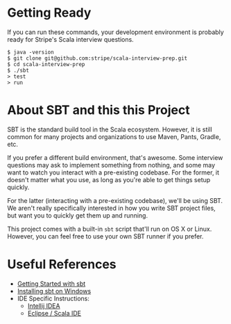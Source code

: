 # Getting Ready

If you can run these commands, your development environment is probably ready
for Stripe's Scala interview questions.

```
$ java -version
$ git clone git@github.com:stripe/scala-interview-prep.git
$ cd scala-interview-prep
$ ./sbt
> test
> run
```

# About SBT and this this Project

SBT is the standard build tool in the Scala ecosystem. However, it is still
common for many projects and organizations to use Maven, Pants, Gradle, etc.

If you prefer a different build environment, that's awesome. Some interview
questions may ask to implement something from nothing, and some may want to
watch you interact with a pre-existing codebase. For the former, it doesn't
matter what you use, as long as you're able to get things setup quickly.

For the latter (interacting with a pre-existing codebase), we'll be using
SBT. We aren't really specifically interested in how you write SBT project
files, but want you to quickly get them up and running.

This project comes with a built-in `sbt` script that'll run on OS X or Linux.
However, you can feel free to use your own SBT runner if you prefer.

# Useful References

 * [Getting Started with sbt](http://www.scala-sbt.org/release/tutorial/)
 * [Installing sbt on Windows](http://www.scala-sbt.org/0.13/tutorial/Installing-sbt-on-Windows.html)
 * IDE Specific Instructions:
   * [Intellij IDEA](https://www.jetbrains.com/idea/help/getting-started-with-sbt.html)
   * [Eclipse / Scala IDE](http://scala-ide.org/docs/user/gettingstarted.html#Import_an_SBT_project)
